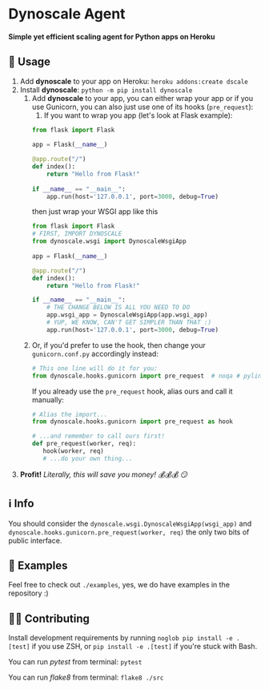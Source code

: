 # Dynoscale Agent

#### Simple yet efficient scaling agent for Python apps on Heroku

## 📖 Usage

1. Add __dynoscale__ to your app on Heroku: `heroku addons:create dscale`
2. Install __dynoscale__:  `python -m pip install dynoscale`
    1. Add __dynoscale__ to your app, you can either wrap your app or if you use Gunicorn, you can also just use one of
       its hooks (`pre_request`):
        1. If you want to wrap you app (let's look at Flask example):
       ```python
       from flask import Flask
    
       app = Flask(__name__)
       
       @app.route("/")
       def index():
           return "Hello from Flask!"
    
       if __name__ == "__main__":
           app.run(host='127.0.0.1', port=3000, debug=True)
       ```
       then just wrap your WSGI app like this
       ```python
       from flask import Flask
       # FIRST, IMPORT DYNOSCALE
       from dynoscale.wsgi import DynoscaleWsgiApp
    
       app = Flask(__name__)
       
       @app.route("/")
       def index():
           return "Hello from Flask!"
       
       if __name__ == "__main__":
           # THE CHANGE BELOW IS ALL YOU NEED TO DO
           app.wsgi_app = DynoscaleWsgiApp(app.wsgi_app)
           # YUP, WE KNOW, CAN'T GET SIMPLER THAN THAT :)
           app.run(host='127.0.0.1', port=3000, debug=True)
       ```
    2. Or, if you'd prefer to use the hook, then change your `gunicorn.conf.py` accordingly instead:
       ```python
       # This one line will do it for you:
       from dynoscale.hooks.gunicorn import pre_request  # noqa # pylint: disable=unused-import
       ``` 
       If you already use the `pre_request` hook, alias ours and call it manually:
       ```python
       # Alias the import...
       from dynoscale.hooks.gunicorn import pre_request as hook
       
       # ...and remember to call ours first!
       def pre_request(worker, req):
          hook(worker, req)
          # ...do your own thing...
       ```
3. __Profit!__ _Literally, this will save you money! 💰💰💰 😏_

## ℹ️ Info

You should consider the `dynoscale.wsgi.DynoscaleWsgiApp(wsgi_app)`
and `dynoscale.hooks.gunicorn.pre_request(worker, req)` the only two bits of public interface.

## 🤯 Examples

Feel free to check out `./examples`, yes, we do have examples in the repository :)

## 👩‍💻 Contributing

Install development requirements by running `noglob pip install -e .[test]` if you use ZSH, or
`pip install -e .[test]` if you're stuck with Bash.

You can run _pytest_ from terminal: `pytest`

You can run _flake8_ from terminal: `flake8 ./src`  

